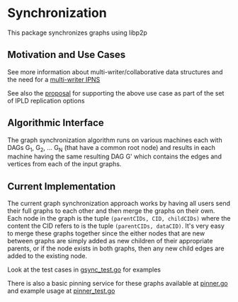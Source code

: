# Synchronization

This package synchronizes graphs using libp2p

## Motivation and Use Cases

See more information about multi-writer/collaborative data structures and the need for a [multi-writer IPNS](./MultiWriterIPNS.md)

See also the [proposal](https://github.com/ipld/replication/pull/3) for supporting the above use case as part of the set of IPLD replication options

## Algorithmic Interface

The graph synchronization algorithm runs on various machines each with DAGs G<sub>1</sub>, G<sub>2</sub>, ... G<sub>N</sub> (that have a common root node) and results in each machine having the same resulting DAG G' which contains the edges and vertices from each of the input graphs.

## Current Implementation

The current graph synchronization approach works by having all users send their full graphs to each other and then merge the graphs on their own. Each node in the graph is the tuple `(parentCIDs, CID, childCIDs)` where the content the CID refers to is the tuple `(parentCIDs, dataCID)`. It's very easy to merge these graphs together since the either nodes that are new between graphs are simply added as new children of their appropriate parents, or if the node exists in both graphs, then any new child edges are added to the existing node.

Look at the test cases in [gsync_test.go](./gsync_test.go) for examples

There is also a basic pinning service for these graphs available at [pinner.go](./pinner.go) and example usage at [pinner_test.go](./pinner_test.go)